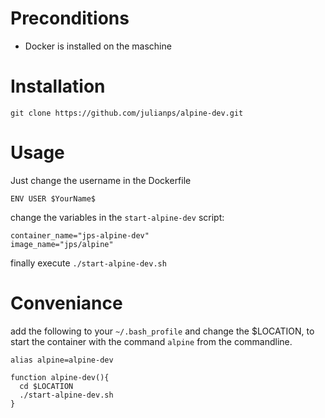 # Preconditions 

- Docker is installed on the maschine

# Installation

```git clone https://github.com/julianps/alpine-dev.git```

# Usage

Just change the username in the Dockerfile

```ENV USER $YourName$```

change the variables in the `start-alpine-dev` script:

```
container_name="jps-alpine-dev"
image_name="jps/alpine"
```

finally execute `./start-alpine-dev.sh`

# Conveniance

add the following to your `~/.bash_profile` and change the $LOCATION, to start the container with the command `alpine` from the commandline.

```
alias alpine=alpine-dev

function alpine-dev(){
  cd $LOCATION 
  ./start-alpine-dev.sh
}
```
